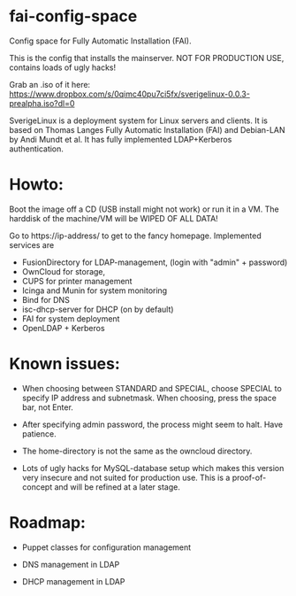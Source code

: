 fai-config-space
================

Config space for Fully Automatic Installation (FAI).

This is the config that installs the mainserver. NOT FOR PRODUCTION USE, contains loads of ugly hacks!

Grab an .iso of it here: https://www.dropbox.com/s/0qimc40pu7ci5fx/sverigelinux-0.0.3-prealpha.iso?dl=0

SverigeLinux is a deployment system for Linux servers and clients. It is based on Thomas Langes Fully Automatic Installation (FAI) and Debian-LAN by Andi Mundt et al. 
It has fully implemented LDAP+Kerberos authentication.

Howto:
======

Boot the image off a CD (USB install might not work) or run it in a VM. The harddisk of the machine/VM will be WIPED OF ALL DATA!

Go to https://ip-address/ to get to the fancy homepage. Implemented services are 
* FusionDirectory for LDAP-management, (login with "admin" + password)
* OwnCloud for storage,
* CUPS for printer management
* Icinga and Munin for system monitoring
* Bind for DNS
* isc-dhcp-server for DHCP (on by default)
* FAI for system deployment
* OpenLDAP + Kerberos

Known issues:
=============

* When choosing between STANDARD and SPECIAL, choose SPECIAL to specify IP address and subnetmask. When choosing, press the space bar, not Enter.

* After specifying admin password, the process might seem to halt. Have patience.

* The home-directory is not the same as the owncloud directory.

* Lots of ugly hacks for MySQL-database setup which makes this version very insecure and not suited for production use. This is a proof-of-concept and will be refined at a later stage.

Roadmap:
========

* Puppet classes for configuration management

* DNS management in LDAP

* DHCP management in LDAP
